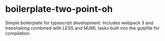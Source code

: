 # boilerplate-two-point-oh
Simple boilerplate for typescript development. Includes webpack 3 and treeshaking combined with LESS and MJML tasks built into the gulpfile for compilation.
